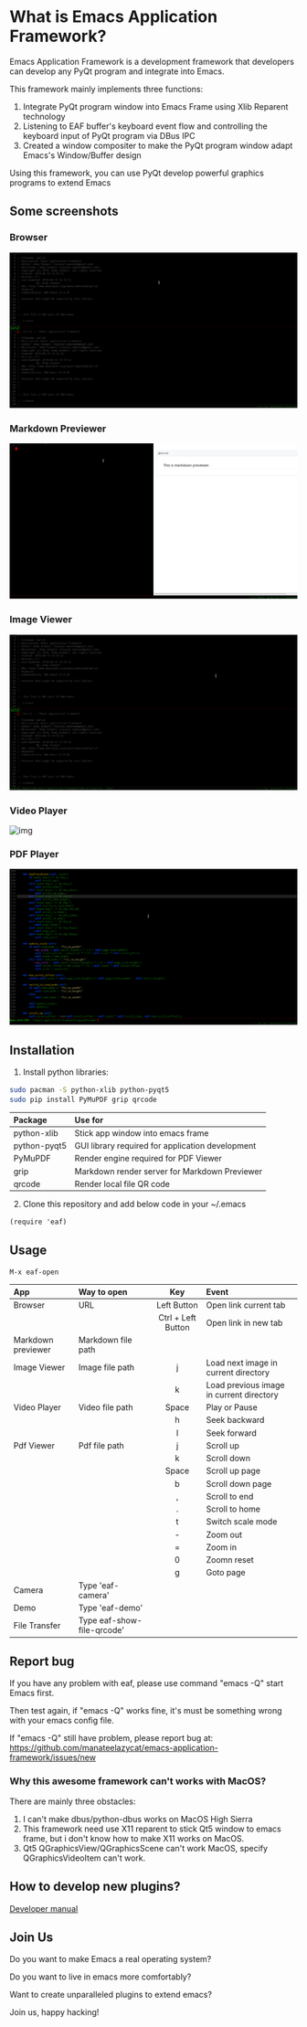 # What is Emacs Application Framework?
Emacs Application Framework is a development framework that developers can develop any PyQt program and integrate into Emacs.

This framework mainly implements three functions:
1. Integrate PyQt program window into Emacs Frame using Xlib Reparent technology
2. Listening to EAF buffer's keyboard event flow and controlling the keyboard input of PyQt program via DBus IPC
3. Created a window compositer to make the PyQt program window adapt Emacs's Window/Buffer design

Using this framework, you can use PyQt develop powerful graphics programs to extend Emacs

## Some screenshots

### Browser
![img](./screenshot/browser.gif)

### Markdown Previewer
![img](./screenshot/markdown_previewer.gif)

### Image Viewer
![img](./screenshot/image_viewer.gif)

### Video Player
![img](./screenshot/video_player.gif)

### PDF Player
![img](./screenshot/pdf_viewer.gif)

## Installation

1. Install python libraries:
```Bash
sudo pacman -S python-xlib python-pyqt5
sudo pip install PyMuPDF grip qrcode
```

| Package      | Use for                                          |
| :--------    | :----                                            |
| python-xlib  | Stick app window into emacs frame                |
| python-pyqt5 | GUI library required for application development |
| PyMuPDF      | Render engine required for PDF Viewer            |
| grip         | Markdown render server for Markdown Previewer    |
| qrcode       | Render local file QR code                        |

2. Clone this repository and add below code in your ~/.emacs
```Elisp
(require 'eaf)
```

## Usage

```
M-x eaf-open
```
| App                | Way to open                | Key                | Event                                    |
| :--------          | :----                      | :-----:            | :----                                    |
| Browser            | URL                        | Left Button        | Open link current tab                    |
|                    |                            | Ctrl + Left Button | Open link in new tab                     |
| Markdown previewer | Markdown file path         |                    |                                          |
| Image Viewer       | Image file path            | j                  | Load next image in current directory     |
|                    |                            | k                  | Load previous image in current directory |
| Video Player       | Video file path            | Space              | Play or Pause                            |
|                    |                            | h                  | Seek backward                            |
|                    |                            | l                  | Seek forward                             |
| Pdf Viewer         | Pdf file path              | j                  | Scroll up                                |
|                    |                            | k                  | Scroll down                              |
|                    |                            | Space              | Scroll up page                           |
|                    |                            | b                  | Scroll down page                         |
|                    |                            | ,                  | Scroll to end                            |
|                    |                            | .                  | Scroll to home                           |
|                    |                            | t                  | Switch scale mode                        |
|                    |                            | -                  | Zoom out                                 |
|                    |                            | =                  | Zoom in                                  |
|                    |                            | 0                  | Zoomn reset                              |
|                    |                            | g                  | Goto page                                |
| Camera             | Type 'eaf-camera'          |                    |                                          |
| Demo               | Type 'eaf-demo'            |                    |                                          |
| File Transfer      | Type eaf-show-file-qrcode' |                    |                                          |

## Report bug
If you have any problem with eaf, please use command "emacs -Q" start Emacs first.

Then test again, if "emacs -Q" works fine, it's must be something wrong with your emacs config file.

If "emacs -Q" still have problem, please report bug at: https://github.com/manateelazycat/emacs-application-framework/issues/new

### Why this awesome framework can't works with MacOS?
There are mainly three obstacles:
1. I can't make dbus/python-dbus works on MacOS High Sierra
2. This framework need use X11 reparent to stick Qt5 window to emacs frame, but i don't know how to make X11 works on MacOS.
3. Qt5 QGraphicsView/QGraphicsScene can't work MacOS, specify QGraphicsVideoItem can't work.

## How to develop new plugins?
[Developer manual](HACKING.md)

## Join Us
Do you want to make Emacs a real operating system?

Do you want to live in emacs more comfortably?

Want to create unparalleled plugins to extend emacs?

Join us, happy hacking!
